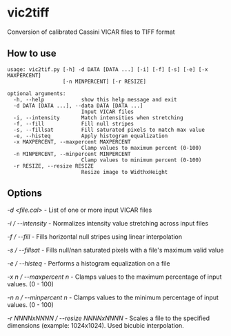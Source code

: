 # vic2tiff
Conversion of calibrated Cassini VICAR files to TIFF format

## How to use

```
usage: vic2tif.py [-h] -d DATA [DATA ...] [-i] [-f] [-s] [-e] [-x MAXPERCENT]
                  [-n MINPERCENT] [-r RESIZE]

optional arguments:
  -h, --help            show this help message and exit
  -d DATA [DATA ...], --data DATA [DATA ...]
                        Input VICAR files
  -i, --intensity       Match intensities when stretching
  -f, --fill            Fill null stripes
  -s, --fillsat         Fill saturated pixels to match max value
  -e, --histeq          Apply histogram equalization
  -x MAXPERCENT, --maxpercent MAXPERCENT
                        Clamp values to maximum percent (0-100)
  -n MINPERCENT, --minpercent MINPERCENT
                        Clamp values to minimum percent (0-100)
  -r RESIZE, --resize RESIZE
                        Resize image to WidthxHeight
```

## Options

*-d <file.cal>* - List of one or more input VICAR files

*-i / --intensity* - Normalizes intensity value stretching across input files

*-f / --fill* - Fills horizontal null stripes using linear interpolation

*-s / --fillsat* - Fills null/nan saturated pixels with a file's maximum valid value

*-e / --histeq* - Performs a histogram equalization on a file

*-x n / --maxpercent n* - Clamps values to the maximum percentage of input values. (0 - 100)

*-n n / --minpercent n* - Clamps values to the minimum percentage of input values. (0 - 100)

*-r NNNNxNNNN / --resize NNNNxNNNN* - Scales a file to the specified dimensions (example: 1024x1024). Used bicubic interpolation.
